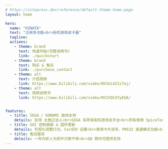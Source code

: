 ```yaml
---
# https://vitepress.dev/reference/default-theme-home-page
layout: home

hero:
  name: "HINATA"
  text: "泛用多功能<br>街机游戏读卡器"
  tagline: 
  actions:
    - theme: brand
      text: 快速开始(完整说明书)
      link: ./quickstart
    - theme: brand
      text: 购买 & 售后
      link: ./purchase_contact
    - theme: alt
      text: 介绍视频
      link: https://www.bilibili.com/video/BV1Gi421i7ej/
    - theme: alt
      text: 视频说明书
      link: https://www.bilibili.com/video/BV1VQCUYyEGA/      


features:
  - title: SEGA / KONAMI 游戏支持
    details: 支持 太鼓之达人<br>SEGA 系所有街机游戏及手台<br>所有使用 SpiceTools 的 KONAMI 游戏
  - title: GUI 控制面板 & 固件更新
    details: 可视化调整灯光、CardIO 设置<br>使用卡片读写、PN532 直通模式功能<br>不定时更新固件以支持新功能
  - title: 售后服务
    details: 一年内非人为损坏只换不修<br>QQ 群内可提供支持
---
```


